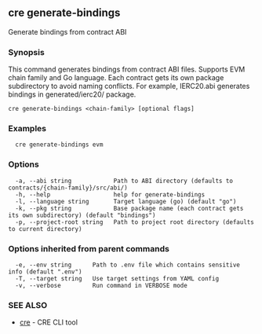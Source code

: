 ## cre generate-bindings

Generate bindings from contract ABI

### Synopsis

This command generates bindings from contract ABI files.
Supports EVM chain family and Go language.
Each contract gets its own package subdirectory to avoid naming conflicts.
For example, IERC20.abi generates bindings in generated/ierc20/ package.

```
cre generate-bindings <chain-family> [optional flags]
```

### Examples

```
  cre generate-bindings evm
```

### Options

```
  -a, --abi string            Path to ABI directory (defaults to contracts/{chain-family}/src/abi/)
  -h, --help                  help for generate-bindings
  -l, --language string       Target language (go) (default "go")
  -k, --pkg string            Base package name (each contract gets its own subdirectory) (default "bindings")
  -p, --project-root string   Path to project root directory (defaults to current directory)
```

### Options inherited from parent commands

```
  -e, --env string      Path to .env file which contains sensitive info (default ".env")
  -T, --target string   Use target settings from YAML config
  -v, --verbose         Run command in VERBOSE mode
```

### SEE ALSO

* [cre](cre.md)	 - CRE CLI tool

